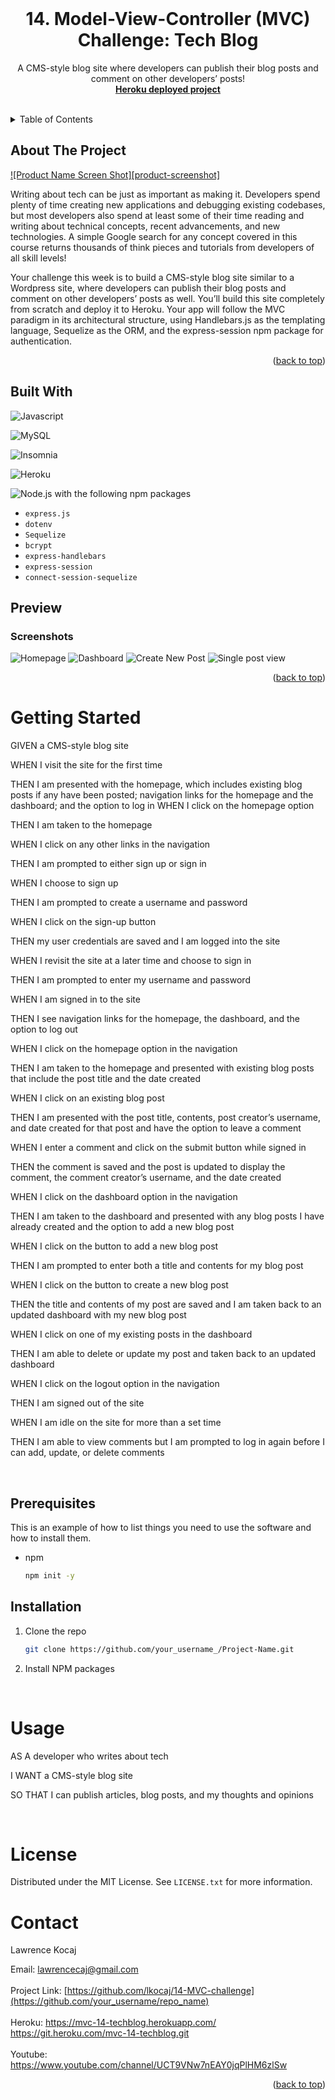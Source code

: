 <div id="top"></div>

<br />
<div align="center">
  <a href="https://github.com/othneildrew/Best-README-Template">
  </a>

  <h1 align="center">14. Model-View-Controller (MVC) Challenge: Tech Blog</h1>

  <p align="center">
    A CMS-style blog site where developers can publish their blog posts and comment on other developers’ posts!
    <br />
    <a href="https://tech-block-14-mvc.herokuapp.com"><strong>Heroku deployed project</strong></a>
    <br />
    <br />
  
  </p>
</div>



<!-- TABLE OF CONTENTS -->
<details>
  <summary>Table of Contents</summary>
  <ol>
    <li>
      <a href="#about-the-project">About The Project</a>
      <ul>
        <li><a href="#built-with">Built With</a></li>
      </ul>
    </li>
    <li>
      <a href="#getting-started">Getting Started</a>
      <ul>
        <li><a href="#prerequisites">Prerequisites</a></li>
        <li><a href="#installation">Installation</a></li>
      </ul>
    </li>
    <li><a href="#usage">Usage</a></li>
    <li><a href="#license">License</a></li>
    <li><a href="#contact">Contact</a></li>
  </ol>
</details>



<!-- ABOUT THE PROJECT -->
## About The Project

[![Product Name Screen Shot][product-screenshot]](https://example.com)

Writing about tech can be just as important as making it. Developers spend plenty of time creating new applications and debugging existing codebases, but most developers also spend at least some of their time reading and writing about technical concepts, recent advancements, and new technologies. A simple Google search for any concept covered in this course returns thousands of think pieces and tutorials from developers of all skill levels!

Your challenge this week is to build a CMS-style blog site similar to a Wordpress site, where developers can publish their blog posts and comment on other developers’ posts as well. You’ll build this site completely from scratch and deploy it to Heroku. Your app will follow the MVC paradigm in its architectural structure, using Handlebars.js as the templating language, Sequelize as the ORM, and the express-session npm package for authentication.



<p align="right">(<a href="#top">back to top</a>)</p>



## Built With

![Javascript](https://img.shields.io/badge/-JavaScript-f7df1e?style=for-the-badge&logo=javascript&logoColor=black)

![MySQL](https://img.shields.io/badge/-MySql-4479a1?style=for-the-badge&logo=mysql&logoColor=white)

![Insomnia](https://img.shields.io/badge/-Insomnia-5849BE?style=for-the-badge&logo=insomnia&logoColor=white)

![Heroku](https://img.shields.io/badge/-Heroku-430098?style=for-the-badge&logo=heroku&logoColor=white)

![Node.js](https://img.shields.io/badge/-Node.js-339933?style=for-the-badge&logo=node.js&logoColor=white) 
with the following npm packages
* `express.js` 
* `dotenv`
* `Sequelize`
* `bcrypt`
* `express-handlebars` 
* `express-session`
* `connect-session-sequelize`

## Preview
### Screenshots
![Homepage](./assets/preview1.png)
![Dashboard](./assets/preview2.png)
![Create New Post](./assets/preview3.png)
![Single post view](./assets/preview4.png)

<p align="right">(<a href="#top">back to top</a>)</p>



<!-- GETTING STARTED -->
# Getting Started
GIVEN a CMS-style blog site

WHEN I visit the site for the first time

THEN I am presented with the homepage, which includes existing blog posts if any have been posted; navigation links for the homepage and the dashboard; and the option to log in
WHEN I click on the homepage option

THEN I am taken to the homepage

WHEN I click on any other links in the navigation

THEN I am prompted to either sign up or sign in

WHEN I choose to sign up

THEN I am prompted to create a username and password

WHEN I click on the sign-up button

THEN my user credentials are saved and I am logged into the site

WHEN I revisit the site at a later time and choose to sign in

THEN I am prompted to enter my username and password

WHEN I am signed in to the site

THEN I see navigation links for the homepage, the dashboard, and the option to log out

WHEN I click on the homepage option in the navigation

THEN I am taken to the homepage and presented with existing blog posts that include the post title and the date created

WHEN I click on an existing blog post

THEN I am presented with the post title, contents, post creator’s username, and date created for that post and have the option to leave a comment

WHEN I enter a comment and click on the submit button while signed in

THEN the comment is saved and the post is updated to display the comment, the comment creator’s username, and the date created

WHEN I click on the dashboard option in the navigation

THEN I am taken to the dashboard and presented with any blog posts I have already created and the option to add a new blog post

WHEN I click on the button to add a new blog post

THEN I am prompted to enter both a title and contents for my blog post

WHEN I click on the button to create a new blog post

THEN the title and contents of my post are saved and I am taken back to an updated dashboard with my new blog post

WHEN I click on one of my existing posts in the dashboard

THEN I am able to delete or update my post and taken back to an updated dashboard

WHEN I click on the logout option in the navigation

THEN I am signed out of the site

WHEN I am idle on the site for more than a set time

THEN I am able to view comments but I am prompted to log in again before I can add, update, or delete comments

<br>

## Prerequisites

This is an example of how to list things you need to use the software and how to install them.
* npm
  ```sh
  npm init -y
  ```

## Installation

1. Clone the repo
   ```sh
   git clone https://github.com/your_username_/Project-Name.git
   ```
2. Install NPM packages

<br>

<!-- USAGE EXAMPLES -->
# Usage

AS A developer who writes about tech

I WANT a CMS-style blog site

SO THAT I can publish articles, blog posts, and my thoughts and opinions

<br >

<!-- LICENSE -->
# License

Distributed under the MIT License. See `LICENSE.txt` for more information.

<!-- CONTACT -->
# Contact

Lawrence Kocaj 

Email: lawrencecaj@gmail.com
<br>
<br>
Project Link: [https://github.com/lkocaj/14-MVC-challenge](https://github.com/your_username/repo_name)
<br>
<br>
Heroku: https://mvc-14-techblog.herokuapp.com/ <br>
https://git.heroku.com/mvc-14-techblog.git
<br>
<br>
Youtube: https://www.youtube.com/channel/UCT9VNw7nEAY0jqPlHM6zlSw

<p align="right">(<a href="#top">back to top</a>)</p>
